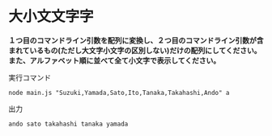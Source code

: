 # 大小文文字字

**１つ目のコマンドライン引数を配列に変換し、２つ目のコマンドライン引数が含まれているもの(ただし大文字小文字の区別しない)だけの配列にしてください。また、アルファベット順に並べて全て小文字で表示してください。**

実行コマンド
```
node main.js "Suzuki,Yamada,Sato,Ito,Tanaka,Takahashi,Ando" a
```

出力
```
ando sato takahashi tanaka yamada
```